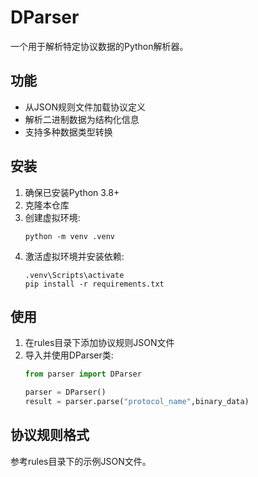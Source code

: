 # DParser

一个用于解析特定协议数据的Python解析器。

## 功能

- 从JSON规则文件加载协议定义
- 解析二进制数据为结构化信息
- 支持多种数据类型转换

## 安装

1. 确保已安装Python 3.8+
2. 克隆本仓库
3. 创建虚拟环境:
   ```
   python -m venv .venv
   ```
4. 激活虚拟环境并安装依赖:
   ```
   .venv\Scripts\activate
   pip install -r requirements.txt
   ```

## 使用

1. 在rules目录下添加协议规则JSON文件
2. 导入并使用DParser类:
   ```python
   from parser import DParser
   
   parser = DParser()
   result = parser.parse("protocol_name",binary_data)
   ```

## 协议规则格式

参考rules目录下的示例JSON文件。
